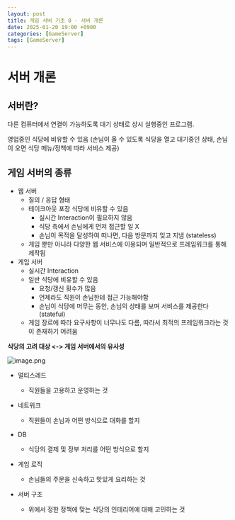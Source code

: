 ```yaml
---
layout: post
title: 게임 서버 기초 0 - 서버 개론
date: 2025-01-20 19:00 +0900
categories: [GameServer]
tags: [GameServer]
---
```




# 서버 개론

 

## 서버란?

다른 컴퓨터에서 연결이 가능하도록 대기 상태로 상시 실행중인 프로그램.

영업중인 식당에 비유할 수 있음 (손님이 올 수 있도록 식당을 열고 대기중인 상태, 손님이 오면 식당 메뉴/정책에 따라 서비스 제공)

 

## 게임 서버의 종류

- 웹 서버
  - 질의 / 응답 형태
  - 테이크아웃 포장 식당에 비유할 수 있음
    - 실시간 Interaction이 필요하지 않음
    - 식당 측에서 손님에게 먼저 접근할 일 X
    - 손님이 목적을 달성하여 떠나면, 다음 방문까지 잊고 지냄 (stateless)
  - 게임 뿐만 아니라 다양한 웹 서비스에 이용되며 일반적으로 프레임워크를 통해 제작됨
- 게임 서버
  - 실시간 Interaction
  - 일반 식당에 비유할 수 있음
    - 요청/갱신 횟수가 많음
    - 언제라도 직원이 손님한테 접근 가능해야함
    - 손님이 식당에 머무는 동안, 손님의 상태를 보며 서비스를 제공한다 (stateful)
  - 게임 장르에 따라 요구사항이 너무나도 다름, 따라서 최적의 프레임워크라는 것이 존재하기 어려움

 

**식당의 고려 대상 <-> 게임 서버에서의 유사성**

![image.png](https://cdn.inflearn.com/public/files/posts/cbb82345-7267-47d7-814e-da38510a045a/34ed392a-2908-43b3-9fac-7d3711d7c385.png)

- 멀티스레드

  - 직원들을 고용하고 운영하는 것

- 네트워크

  - 직원들이 손님과 어떤 방식으로 대화를 할지

- DB

  - 식당의 결제 및 장부 처리를 어떤 방식으로 할지

- 게임 로직

  - 손님들의 주문을 신속하고 맛있게 요리하는 것

- 서버 구조

  - 위에서 정한 정책에 맞는 식당의 인테리어에 대해 고민하는 것

  
